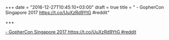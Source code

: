+++
date = "2016-12-27T10:45:10+03:00"
draft = true
title = " - GopherCon Singapore 2017 https://t.co/UuXzRd9YtG #reddit"

+++

<p><a href="PaperCall.io"> - GopherCon Singapore 2017 https://t.co/UuXzRd9YtG #reddit</a></p>
